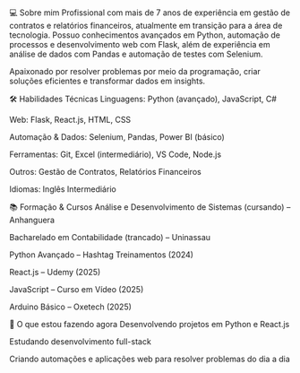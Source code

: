 💻 Sobre mim
Profissional com mais de 7 anos de experiência em gestão de contratos e relatórios financeiros, atualmente em transição para a área de tecnologia.
Possuo conhecimentos avançados em Python, automação de processos e desenvolvimento web com Flask, além de experiência em análise de dados com Pandas e automação de testes com Selenium.

Apaixonado por resolver problemas por meio da programação, criar soluções eficientes e transformar dados em insights.

🛠️ Habilidades Técnicas
Linguagens: Python (avançado), JavaScript, C#

Web: Flask, React.js, HTML, CSS

Automação & Dados: Selenium, Pandas, Power BI (básico)

Ferramentas: Git, Excel (intermediário), VS Code, Node.js

Outros: Gestão de Contratos, Relatórios Financeiros

Idiomas: Inglês Intermediário

📚 Formação & Cursos
Análise e Desenvolvimento de Sistemas (cursando) – Anhanguera

Bacharelado em Contabilidade (trancado) – Uninassau

Python Avançado – Hashtag Treinamentos (2024)

React.js – Udemy (2025)

JavaScript – Curso em Vídeo (2025)

Arduino Básico – Oxetech (2025)

🚀 O que estou fazendo agora
Desenvolvendo projetos em Python e React.js

Estudando desenvolvimento full-stack

Criando automações e aplicações web para resolver problemas do dia a dia
